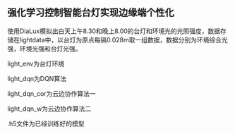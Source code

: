 ## 强化学习控制智能台灯实现边缘端个性化
  使用DiaLux模拟出白天上午8.30和晚上8.00的台灯和环境光的光照强度，数据存储在lightdata中，以台灯为原点每隔0.028m取一组数据，数据分别为环境综合光强，环境光强和台灯光强。
  
  light_env为台灯环境
  
  light_dqn为DQN算法
  
  light_dqn_cor为云边协作算法一
  
  light_dqn_w为云边协作算法二
  
  .h5文件为已经训练好的模型
  
